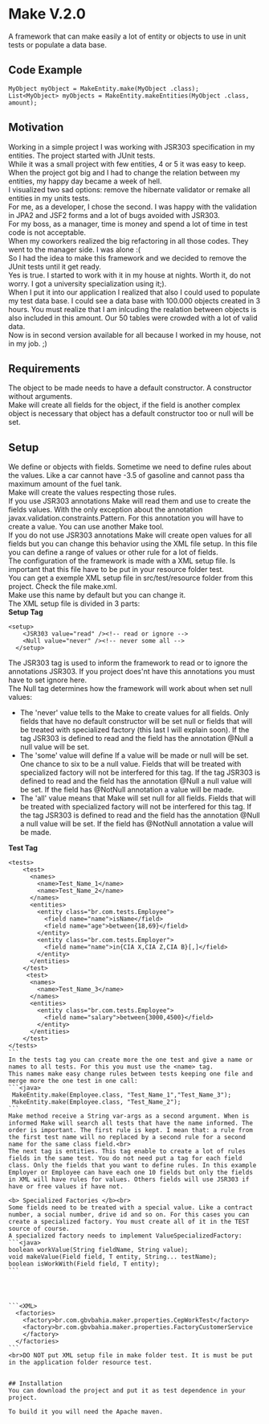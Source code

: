 # Make V.2.0
A framework that can make easily a lot of entity or objects to use in unit tests or populate a data base.

## Code Example

```<java>
MyObject myObject = MakeEntity.make(MyObject .class);
List<MyObject> myObjects = MakeEntity.makeEntities(MyObject .class, amount);
```
## Motivation
Working in a simple project I was working with JSR303 specification in my entities. The project started with JUnit tests.<br>
While it was a small project with few entities, 4 or 5 it was easy to keep.<br>
When the project got big and I had to change the relation between my entities, my happy day became a week of hell.<br>
I visualized two sad options: remove the hibernate validator or remake all entities in my units tests.<br>
For me, as a developer, I chose the second. I was happy with the validation in JPA2 and JSF2 forms and a lot of bugs avoided with JSR303.<br>
For my boss, as a manager, time is money and spend a lot of time in test code is not acceptable.<br>
When my coworkers realized the big refactoring in all those codes. They went to the manager side. I was alone :(<br>
So I had the idea to make this framework and we decided to remove the JUnit tests until it get ready.<br>
Yes is true. I started to work with it in my house at nights. Worth it, do not worry. I got a university specialization using it;).<br>
When I put it into our application I realized that also I could used to populate my test data base. I could see a data base with 100.000 objects created in 3 hours. You must realize that I am inlcuding the realation between objects is also included in this amount. Our 50 tables were crowded with a lot of valid data.<br>
Now is in second version available for all because I worked in my house, not in my job. ;)

## Requirements
The object to be made needs to have a default constructor. A constructor without arguments.<br>
Make will create all fields for the object, if the field is another complex object is necessary that object has a default constructor too or null will be set.

## Setup
We define or objects with fields. Sometime we need to define rules about the values. Like a car cannot have -3.5 of gasoline and cannot pass tha maximum amount of the fuel tank.<br>
Make will create the values respecting those rules.<br>
If you use JSR303 annotations Make will read them and use to create the fields values. With the only exception about the annotation javax.validation.constraints.Pattern. For this annotation you will have to create a value. You can use another Make tool.<br>
If you do not use JSR303 annotations Make will create open values for all fields but you can change this behavior using the XML file setup. In this file you can define a range of values or other rule for a lot of fields.<br>
The configuration of the framework is made with a XML setup file. Is important that this file have to be put in your resource folder test.<br>
You can get a exemple XML setup file in src/test/resource folder from this project. Check the file make.xml.<br>
Make use this name by default but you can change it.<br>
The XML setup file is divided in 3 parts:<br>
<b>Setup Tag </b><br>
```<XML>
<setup>
    <JSR303 value="read" /><!-- read or ignore -->
    <Null value="never" /><!-- never some all -->
  </setup>
```
The JSR303 tag is used to inform the framework to read or to ignore the annotations JSR303. If you project does'nt have this annotations you must have to set ignore here.<br>
The Null tag determines how the framework will work about when set null values:<br>
*   The 'never' value tells to the Make to create values for all fields. Only fields that have no default constructor will be set null or fields that will be treated with specialized factory (this last I will explain soon). If the tag JSR303 is defined to read and the field has the annotation @Null a null value will be set.<br>
*   The 'some' value will define If a value will be made or null will be set. One chance to six to be a null value. Fields that will be treated with specialized factory will not be interfered for this tag. If the tag JSR303 is defined to read and the field has the annotation @Null a null value will be set. If the field has @NotNull annotation a value will be made.<br> 
*   The 'all' value means that Make will set null for all fields. Fields that will be treated with specialized factory will not be interfered for this tag. If the tag JSR303 is defined to read and the field has the annotation @Null a null value will be set. If the field has @NotNull annotation a value will be made.<br>

<b>Test Tag</b><br>
````<XML>
<tests>
    <test>
      <names>
        <name>Test_Name_1</name>
        <name>Test_Name_2</name>
      </names>
      <entities>
        <entity class="br.com.tests.Employee">
          <field name="name">isName</field>
          <field name="age">between{18,69}</field>
        </entity>
        <entity class="br.com.tests.Employer">
          <field name="name">in{CIA X,CIA Z,CIA B}[,]</field>
        </entity>
      </entities>
    </test>
     <test>
      <names>
        <name>Test_Name_3</name>
      </names>
      <entities>
        <entity class="br.com.tests.Employee">
          <field name="salary">between{3000,4500}</field>
        </entity>
      </entities>
    </test>
</tests>
```
In the tests tag you can create more the one test and give a name or names to all tests. For this you must use the <name> tag.
This names make easy change rules between tests keeping one file and merge more the one test in one call:
```<java>
 MakeEntity.make(Employee.class, "Test_Name_1","Test_Name_3");
 MakeEntity.make(Employee.class, "Test_Name_2");
```
Make method receive a String var-args as a second argument. When is informed Make will search all tests that have the name informed. The order is important. The first rule is kept. I mean that: a rule from the first test name will no replaced by a second rule for a second name for the same class field.<br>
The next tag is entities. This tag enable to create a lot of rules fields in the same test. You do not need put a tag for each field class. Only the fields that you want to define rules. In this example Employer or Employee can have each one 10 fields but only the fields in XML will have rules for values. Others fields will use JSR303 if have or free values if have not.

<b> Specialized Factories </b><br>
Some fields need to be treated with a special value. Like a contract number, a social number, drive id and so on. For this cases you can create a specialized factory. You must create all of it in the TEST source of course.
A specialized factory needs to implement ValueSpecializedFactory:
```<java>
boolean workValue(String fieldName, String value);
void makeValue(Field field, T entity, String... testName);
boolean isWorkWith(Field field, T entity);
```




```<XML>
  <factories>
    <factory>br.com.gbvbahia.maker.properties.CepWorkTest</factory>
    <factory>br.com.gbvbahia.maker.properties.FactoryCustomerService
    </factory>
  </factories>
```
<br>DO NOT put XML setup file in make folder test. It is must be put in the application folder resource test. 


## Installation
You can download the project and put it as test dependence in your project.

To build it you will need the Apache maven.
